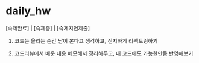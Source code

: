 # daily_hw

[숙제완료] | [숙제중] | [숙제지연제출]

1. 코드는 올리는 순간 남이 본다고 생각하고, 진지하게 리팩토링하기

2. 코드리뷰에서 배운 내용 메모해서 정리해두고, 내 코드에도 가능한만큼 반영해보기
